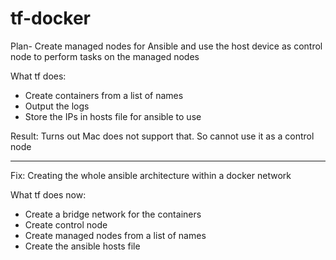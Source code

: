 # tf-docker

Plan- Create managed nodes for Ansible and use the host device as control node to perform tasks on the managed nodes

What tf does:
* Create containers from a list of names
* Output the logs
* Store the IPs in hosts file for ansible to use

Result: Turns out Mac does not support that. So cannot use it as a control node

------------------------------------------------------------------------------------------
Fix: Creating the whole ansible architecture within a docker network

What tf does now:
* Create a bridge network for the containers
* Create control node
* Create managed nodes from a list of names
* Create the ansible hosts file
